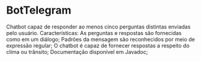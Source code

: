 # BotTelegram
Chatbot capaz de responder ao menos cinco perguntas distintas enviadas pelo usuário. Características:  As perguntas e respostas são fornecidas como em um diálogo; Padrões da mensagem são reconhecidos por meio de expressão regular; O chatbot é capaz de fornecer respostas a respeito do clima ou trânsito; Documentação disponível em Javadoc;
